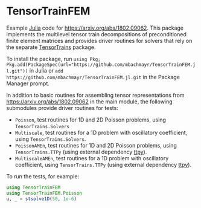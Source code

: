 # TensorTrainFEM

Example [Julia](https://julialang.org/) code for <https://arxiv.org/abs/1802.09062>. This package implements the multilevel tensor train decompositions of preconditioned finite element matrices and provides driver routines for solvers that rely on the separate [TensorTrains](https://github.com/mbachmayr/TensorTrains.jl) package.

To install the package, run `using Pkg; Pkg.add(PackageSpec(url="https://github.com/mbachmayr/TensorTrainFEM.jl.git"))` in Julia or `add https://github.com/mbachmayr/TensorTrainFEM.jl.git` in the Package Manager prompt.

In addition to basic routines for assembling tensor representations from <https://arxiv.org/abs/1802.09062> in the main module, the following submodules provide driver routines for tests:
- `Poisson`, test routines for 1D and 2D Poisson problems, using `TensorTrains.Solvers`
- `Multiscale`, test routines for a 1D problem with oscillatory coefficient, using `TensorTrains.Solvers`.
- `PoissonAMEn`, test routines for 1D and 2D Poisson problems, using `TensorTrains.TTPy` (using external dependency [ttpy](https://github.com/oseledets/ttpy)).
- `MultiscaleAMEn`, test routines for a 1D problem with oscillatory coefficient, using `TensorTrains.TTPy` (using external dependency [ttpy](https://github.com/oseledets/ttpy)).

To run the tests, for example:
```julia
using TensorTrainFEM
using TensorTrainFEM.Poisson
u, _ = stsolve1D(50, 1e-6)
```